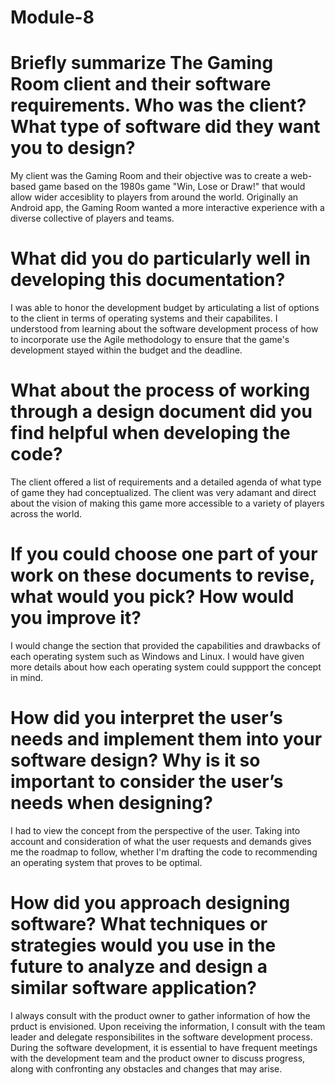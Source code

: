 # Module-8

# Briefly summarize The Gaming Room client and their software requirements. Who was the client? What type of software did they want you to design?
My client was the Gaming Room and their objective was to create a web-based game based on the 1980s game "Win, Lose or Draw!" that would allow wider accesiblity to players from around the world. Originally an Android app, the Gaming Room wanted a more interactive experience with a diverse collective of players and teams. 

# What did you do particularly well in developing this documentation?
I was able to honor the development budget by articulating a list of options to the client in terms of operating systems and their capabilites. I understood from learning about the software development process of how to incorporate use the Agile methodology to ensure that the game's development stayed within the budget and the deadline.

# What about the process of working through a design document did you find helpful when developing the code?
The client offered a list of requirements and a detailed agenda of what type of game they had conceptualized. The client was very adamant and direct about the vision of making this game more accessible to a variety of players across the world.

# If you could choose one part of your work on these documents to revise, what would you pick? How would you improve it?
I would change the section that provided the capabilities and drawbacks of each operating system such as Windows and Linux. I would have given more details about how each operating system could suppport the concept in mind. 

# How did you interpret the user’s needs and implement them into your software design? Why is it so important to consider the user’s needs when designing?
I had to view the concept from the perspective of the user. Taking into account and consideration of what the user requests and demands gives me the roadmap to follow, whether I'm drafting the code to recommending an operating system that proves to be optimal.

# How did you approach designing software? What techniques or strategies would you use in the future to analyze and design a similar software application?
I always consult with the product owner to gather information of how the prduct is envisioned. Upon receiving the information, I consult with the team leader and delegate responsibilites in the software development process. During the software development, it is essential to have frequent meetings with the development team and the product owner to discuss progress, along with confronting any obstacles and changes that may arise. 
